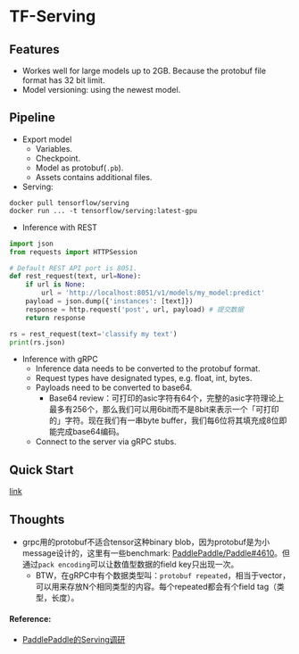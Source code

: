# TF-Serving

## Features

- Workes well for large models up to 2GB. Because the protobuf file format has 32 bit limit.
- Model versioning: using the newest model.

## Pipeline

- Export model
  - Variables.
  - Checkpoint.
  - Model as protobuf(`.pb`).
  - Assets contains additional files.
- Serving:

```shell
docker pull tensorflow/serving
docker run ... -t tensorflow/serving:latest-gpu
```

- Inference with REST


```python
import json
from requests import HTTPSession

# Default REST API port is 8051.
def rest_request(text, url=None):
  	if url is None:
      	url = 'http://localhost:8051/v1/models/my_model:predict'
    payload = json.dump({'instances': [text]})
    response = http.request('post', url, payload) # 提交数据
    return response

rs = rest_request(text='classify my text')
print(rs.json)
```

- Inference with gRPC
  - Inference data needs to be converted to the protobuf format.
  - Request types have designated types, e.g. float, int, bytes.
  - Payloads need to be converted to base64.
    - Base64 review：可打印的asic字符有64个，完整的asic字符理论上最多有256个，那么我们可以用6bit而不是8bit来表示一个「可打印的」字符。现在我们有一串byte buffer，我们每6位将其填充成8位即能完成base64编码。
  - Connect to the server via gRPC stubs.

## Quick Start

[link](https://github.com/tensorflow/serving)

## Thoughts

- grpc用的protobuf不适合tensor这种binary blob，因为protobuf是为小message设计的，这里有一些benchmark: [PaddlePaddle/Paddle#4610](https://github.com/PaddlePaddle/Paddle/pull/4610)。但通过`pack encoding`可以让数值型数据的field key只出现一次。
  - BTW，在gRPC中有个数据类型叫：`protobuf repeated`，相当于vector，可以用来存放N个相同类型的内容。每个repeated都会有个field tag（类型，长度）。

#### Reference:

- [PaddlePaddle的Serving调研](https://github.com/PaddlePaddle/cloud/issues/394)

